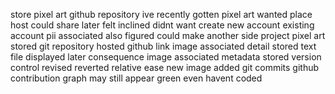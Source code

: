 store pixel art github repository ive recently gotten pixel art wanted place host could share later felt inclined didnt want create new account existing account pii associated also figured could make another side project pixel art stored git repository hosted github link image associated detail stored text file displayed later consequence image associated metadata stored version control revised reverted relative ease new image added git commits github contribution graph may still appear green even havent coded